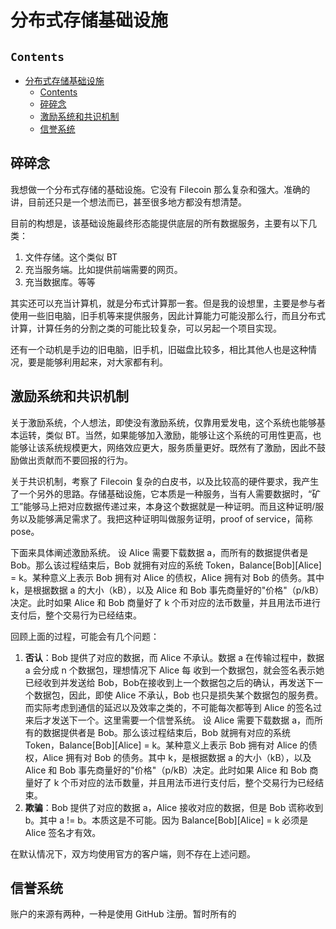 # 分布式存储基础设施

## `Contents`
- [分布式存储基础设施](#%e5%88%86%e5%b8%83%e5%bc%8f%e5%ad%98%e5%82%a8%e5%9f%ba%e7%a1%80%e8%ae%be%e6%96%bd)
  - [Contents](#contents)
  - [碎碎念](#%e7%a2%8e%e7%a2%8e%e5%bf%b5)
  - [激励系统和共识机制](#%e6%bf%80%e5%8a%b1%e7%b3%bb%e7%bb%9f%e5%92%8c%e5%85%b1%e8%af%86%e6%9c%ba%e5%88%b6)
  - [信誉系统](#%e4%bf%a1%e8%aa%89%e7%b3%bb%e7%bb%9f)

## 碎碎念
我想做一个分布式存储的基础设施。它没有 Filecoin 那么复杂和强大。准确的讲，目前还只是一个想法而已，甚至很多地方都没有想清楚。

目前的构想是，该基础设施最终形态能提供底层的所有数据服务，主要有以下几类：
1. 文件存储。这个类似 BT
2. 充当服务端。比如提供前端需要的网页。
3. 充当数据库。等等

其实还可以充当计算机，就是分布式计算那一套。但是我的设想里，主要是参与者使用一些旧电脑，旧手机等来提供服务，因此计算能力可能没那么行，而且分布式计算，计算任务的分割之类的可能比较复杂，可以另起一个项目实现。

还有一个动机是手边的旧电脑，旧手机，旧磁盘比较多，相比其他人也是这种情况，要是能够利用起来，对大家都有利。

## 激励系统和共识机制
关于激励系统，个人想法，即使没有激励系统，仅靠用爱发电，这个系统也能够基本运转，类似 BT。当然，如果能够加入激励，能够让这个系统的可用性更高，也能够让该系统规模更大，网络效应更大，服务质量更好。既然有了激励，因此不鼓励做出贡献而不要回报的行为。

关于共识机制，考察了 Filecoin 复杂的白皮书，以及比较高的硬件要求，我产生了一个另外的思路。存储基础设施，它本质是一种服务，当有人需要数据时，“矿工”能够马上把对应数据传递过来，本身这个数据就是一种证明。而且这种证明/服务以及能够满足需求了。我把这种证明叫做服务证明，proof of service，简称 pose。

下面来具体阐述激励系统。
设 Alice 需要下载数据 a，而所有的数据提供者是 Bob。那么该过程结束后，Bob 就拥有对应的系统 Token，Balance[Bob][Alice] = k。某种意义上表示 Bob 拥有对 Alice 的债权，Alice 拥有对 Bob 的债务。其中 k，是根据数据 a 的大小（kB），以及 Alice 和 Bob 事先商量好的"价格"（p/kB）决定。此时如果 Alice 和 Bob 商量好了 k 个币对应的法币数量，并且用法币进行支付后，整个交易行为已经结束。

回顾上面的过程，可能会有几个问题：
1. **否认**：Bob 提供了对应的数据，而 Alice 不承认。数据 a 在传输过程中，数据 a 会分成 n 个数据包，理想情况下 Alice 每 收到一个数据包，就会签名表示她已经收到并发送给 Bob，Bob在接收到上一个数据包之后的确认，再发送下一个数据包，因此，即使 Alice 不承认，Bob 也只是损失某个数据包的服务费。而实际考虑到通信的延迟以及效率之类的，不可能每次都等到 Alice 的签名过来后才发送下一个。这里需要一个信誉系统。
设 Alice 需要下载数据 a，而所有的数据提供者是 Bob。那么该过程结束后，Bob 就拥有对应的系统 Token，Balance[Bob][Alice] = k。某种意义上表示 Bob 拥有对 Alice 的债权，Alice 拥有对 Bob 的债务。其中 k，是根据数据 a 的大小（kB），以及 Alice 和 Bob 事先商量好的"价格"（p/kB）决定。此时如果 Alice 和 Bob 商量好了 k 个币对应的法币数量，并且用法币进行支付后，整个交易行为已经结束。
2. **欺骗**：Bob 提供了对应的数据 a，Alice 接收对应的数据，但是 Bob 谎称收到 b。其中 a != b。本质这是不可能。因为 Balance[Bob][Alice] = k 必须是 Alice 签名才有效。

在默认情况下，双方均使用官方的客户端，则不存在上述问题。

## 信誉系统
账户的来源有两种，一种是使用 GitHub 注册。暂时所有的